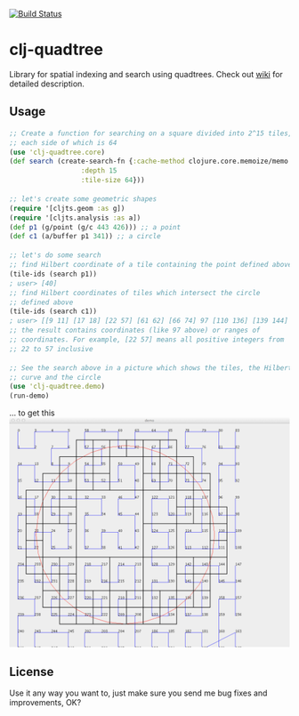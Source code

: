 [![Build Status](https://secure.travis-ci.org/bapehbe/clj-quadtree.png)](http://travis-ci.org/bapehbe/clj-quadtree)

# clj-quadtree

Library for spatial indexing and search using quadtrees.
Check out [wiki](https://github.com/bapehbe/clj-quadtree/wiki/IAQ) for
detailed description.

## Usage

```clojure
;; Create a function for searching on a square divided into 2^15 tiles,
;; each side of which is 64
(use 'clj-quadtree.core)
(def search (create-search-fn {:cache-method clojure.core.memoize/memo
                  :depth 15
                  :tile-size 64}))

;; let's create some geometric shapes
(require '[cljts.geom :as g])
(require '[cljts.analysis :as a])
(def p1 (g/point (g/c 443 426))) ;; a point
(def c1 (a/buffer p1 341)) ;; a circle

;; let's do some search
;; find Hilbert coordinate of a tile containing the point defined above 
(tile-ids (search p1))
; user> [40]
;; find Hilbert coordinates of tiles which intersect the circle
;; defined above
(tile-ids (search c1))
; user> [[9 11] [17 18] [22 57] [61 62] [66 74] 97 [110 136] [139 144] [208 224] [226 231] 233]
;; the result contains coordinates (like 97 above) or ranges of
;; coordinates. For example, [22 57] means all positive integers from
;; 22 to 57 inclusive

;; See the search above in a picture which shows the tiles, the Hilbert
;; curve and the circle
(use 'clj-quadtree.demo)
(run-demo)
```
... to get this
![demo](https://github.com/bapehbe/clj-quadtree/raw/master/demo.png)
## License

Use it any way you want to, just make sure you send me bug fixes and
improvements, OK?
